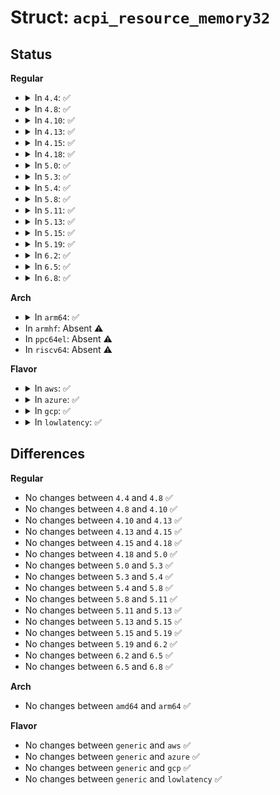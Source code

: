 # Struct: <code>acpi_resource_memory32</code>

## Status
<b>Regular</b>
<ul>
<li>
<details>
<summary>In <code>4.4</code>: ✅</summary>

```c
struct acpi_resource_memory32 {
    u8 write_protect;
    u32 minimum;
    u32 maximum;
    u32 alignment;
    u32 address_length;
};
```
</details>
</li>
<li>
<details>
<summary>In <code>4.8</code>: ✅</summary>

```c
struct acpi_resource_memory32 {
    u8 write_protect;
    u32 minimum;
    u32 maximum;
    u32 alignment;
    u32 address_length;
};
```
</details>
</li>
<li>
<details>
<summary>In <code>4.10</code>: ✅</summary>

```c
struct acpi_resource_memory32 {
    u8 write_protect;
    u32 minimum;
    u32 maximum;
    u32 alignment;
    u32 address_length;
};
```
</details>
</li>
<li>
<details>
<summary>In <code>4.13</code>: ✅</summary>

```c
struct acpi_resource_memory32 {
    u8 write_protect;
    u32 minimum;
    u32 maximum;
    u32 alignment;
    u32 address_length;
};
```
</details>
</li>
<li>
<details>
<summary>In <code>4.15</code>: ✅</summary>

```c
struct acpi_resource_memory32 {
    u8 write_protect;
    u32 minimum;
    u32 maximum;
    u32 alignment;
    u32 address_length;
};
```
</details>
</li>
<li>
<details>
<summary>In <code>4.18</code>: ✅</summary>

```c
struct acpi_resource_memory32 {
    u8 write_protect;
    u32 minimum;
    u32 maximum;
    u32 alignment;
    u32 address_length;
};
```
</details>
</li>
<li>
<details>
<summary>In <code>5.0</code>: ✅</summary>

```c
struct acpi_resource_memory32 {
    u8 write_protect;
    u32 minimum;
    u32 maximum;
    u32 alignment;
    u32 address_length;
};
```
</details>
</li>
<li>
<details>
<summary>In <code>5.3</code>: ✅</summary>

```c
struct acpi_resource_memory32 {
    u8 write_protect;
    u32 minimum;
    u32 maximum;
    u32 alignment;
    u32 address_length;
};
```
</details>
</li>
<li>
<details>
<summary>In <code>5.4</code>: ✅</summary>

```c
struct acpi_resource_memory32 {
    u8 write_protect;
    u32 minimum;
    u32 maximum;
    u32 alignment;
    u32 address_length;
};
```
</details>
</li>
<li>
<details>
<summary>In <code>5.8</code>: ✅</summary>

```c
struct acpi_resource_memory32 {
    u8 write_protect;
    u32 minimum;
    u32 maximum;
    u32 alignment;
    u32 address_length;
};
```
</details>
</li>
<li>
<details>
<summary>In <code>5.11</code>: ✅</summary>

```c
struct acpi_resource_memory32 {
    u8 write_protect;
    u32 minimum;
    u32 maximum;
    u32 alignment;
    u32 address_length;
};
```
</details>
</li>
<li>
<details>
<summary>In <code>5.13</code>: ✅</summary>

```c
struct acpi_resource_memory32 {
    u8 write_protect;
    u32 minimum;
    u32 maximum;
    u32 alignment;
    u32 address_length;
};
```
</details>
</li>
<li>
<details>
<summary>In <code>5.15</code>: ✅</summary>

```c
struct acpi_resource_memory32 {
    u8 write_protect;
    u32 minimum;
    u32 maximum;
    u32 alignment;
    u32 address_length;
};
```
</details>
</li>
<li>
<details>
<summary>In <code>5.19</code>: ✅</summary>

```c
struct acpi_resource_memory32 {
    u8 write_protect;
    u32 minimum;
    u32 maximum;
    u32 alignment;
    u32 address_length;
};
```
</details>
</li>
<li>
<details>
<summary>In <code>6.2</code>: ✅</summary>

```c
struct acpi_resource_memory32 {
    u8 write_protect;
    u32 minimum;
    u32 maximum;
    u32 alignment;
    u32 address_length;
};
```
</details>
</li>
<li>
<details>
<summary>In <code>6.5</code>: ✅</summary>

```c
struct acpi_resource_memory32 {
    u8 write_protect;
    u32 minimum;
    u32 maximum;
    u32 alignment;
    u32 address_length;
};
```
</details>
</li>
<li>
<details>
<summary>In <code>6.8</code>: ✅</summary>

```c
struct acpi_resource_memory32 {
    u8 write_protect;
    u32 minimum;
    u32 maximum;
    u32 alignment;
    u32 address_length;
};
```
</details>
</li>
</ul>
<b>Arch</b>
<ul>
<li>
<details>
<summary>In <code>arm64</code>: ✅</summary>

```c
struct acpi_resource_memory32 {
    u8 write_protect;
    u32 minimum;
    u32 maximum;
    u32 alignment;
    u32 address_length;
};
```
</details>
</li>
<li>
In <code>armhf</code>: Absent ⚠️
</li>
<li>
In <code>ppc64el</code>: Absent ⚠️
</li>
<li>
In <code>riscv64</code>: Absent ⚠️
</li>
</ul>
<b>Flavor</b>
<ul>
<li>
<details>
<summary>In <code>aws</code>: ✅</summary>

```c
struct acpi_resource_memory32 {
    u8 write_protect;
    u32 minimum;
    u32 maximum;
    u32 alignment;
    u32 address_length;
};
```
</details>
</li>
<li>
<details>
<summary>In <code>azure</code>: ✅</summary>

```c
struct acpi_resource_memory32 {
    u8 write_protect;
    u32 minimum;
    u32 maximum;
    u32 alignment;
    u32 address_length;
};
```
</details>
</li>
<li>
<details>
<summary>In <code>gcp</code>: ✅</summary>

```c
struct acpi_resource_memory32 {
    u8 write_protect;
    u32 minimum;
    u32 maximum;
    u32 alignment;
    u32 address_length;
};
```
</details>
</li>
<li>
<details>
<summary>In <code>lowlatency</code>: ✅</summary>

```c
struct acpi_resource_memory32 {
    u8 write_protect;
    u32 minimum;
    u32 maximum;
    u32 alignment;
    u32 address_length;
};
```
</details>
</li>
</ul>

## Differences
<b>Regular</b>
<ul>
<li>
No changes between <code>4.4</code> and <code>4.8</code> ✅
</li>
<li>
No changes between <code>4.8</code> and <code>4.10</code> ✅
</li>
<li>
No changes between <code>4.10</code> and <code>4.13</code> ✅
</li>
<li>
No changes between <code>4.13</code> and <code>4.15</code> ✅
</li>
<li>
No changes between <code>4.15</code> and <code>4.18</code> ✅
</li>
<li>
No changes between <code>4.18</code> and <code>5.0</code> ✅
</li>
<li>
No changes between <code>5.0</code> and <code>5.3</code> ✅
</li>
<li>
No changes between <code>5.3</code> and <code>5.4</code> ✅
</li>
<li>
No changes between <code>5.4</code> and <code>5.8</code> ✅
</li>
<li>
No changes between <code>5.8</code> and <code>5.11</code> ✅
</li>
<li>
No changes between <code>5.11</code> and <code>5.13</code> ✅
</li>
<li>
No changes between <code>5.13</code> and <code>5.15</code> ✅
</li>
<li>
No changes between <code>5.15</code> and <code>5.19</code> ✅
</li>
<li>
No changes between <code>5.19</code> and <code>6.2</code> ✅
</li>
<li>
No changes between <code>6.2</code> and <code>6.5</code> ✅
</li>
<li>
No changes between <code>6.5</code> and <code>6.8</code> ✅
</li>
</ul>
<b>Arch</b>
<ul>
<li>
No changes between <code>amd64</code> and <code>arm64</code> ✅
</li>
</ul>
<b>Flavor</b>
<ul>
<li>
No changes between <code>generic</code> and <code>aws</code> ✅
</li>
<li>
No changes between <code>generic</code> and <code>azure</code> ✅
</li>
<li>
No changes between <code>generic</code> and <code>gcp</code> ✅
</li>
<li>
No changes between <code>generic</code> and <code>lowlatency</code> ✅
</li>
</ul>
